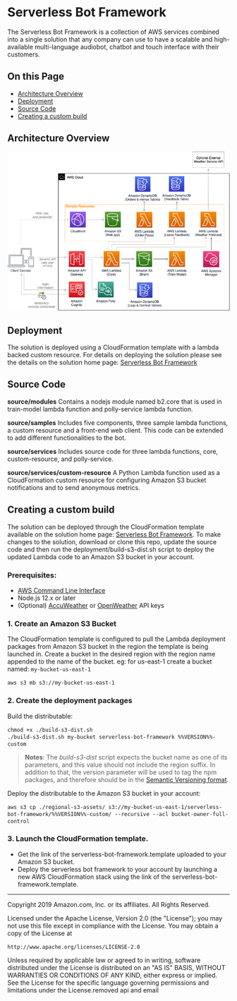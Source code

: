 # Serverless Bot Framework
The Serverless Bot Framework is a collection of AWS services combined into a single solution that any company can use to have a scalable and high-available multi-language audiobot, chatbot and touch interface with their customers.


## On this Page
- [Architecture Overview](#architecture-overview)
- [Deployment](#deployment)
- [Source Code](#source-code)
- [Creating a custom build](#additional-resources)


## Architecture Overview
![Architecture](deployment/architecture.png)

## Deployment
The solution is deployed using a CloudFormation template with a lambda backed custom resource. For details on deploying the solution please see the details on the solution home page: [Serverless Bot Framework](https://aws.amazon.com/solutions/serverless-bot-framework/)

## Source Code

**source/modules**
Contains a nodejs module named b2.core that is used in train-model lambda function and polly-service lambda function.

**source/samples**
Includes five components, three sample lambda functions, a custom resource and a front-end web client. This code can be extended to add different functionalities to the bot.

**source/services**
Includes source code for three lambda functions, core, custom-resource, and polly-service.

**source/services/custom-resource**
A Python Lambda function used as a CloudFormation custom resource for configuring Amazon S3 bucket notifications and to send anonymous metrics.


## Creating a custom build
The solution can be deployed through the CloudFormation template available on the solution home page: [Serverless Bot Framework](https://aws.amazon.com/solutions/implementations/serverless-bot-framework/).
To make changes to the solution, download or clone this repo, update the source code and then run the deployment/build-s3-dist.sh script to deploy the updated Lambda code to an Amazon S3 bucket in your account.

### Prerequisites:
* [AWS Command Line Interface](https://aws.amazon.com/cli/)
* Node.js 12.x or later
* (Optional) [AccuWeather](https://developer.accuweather.com/) or [OpenWeather](https://openweathermap.org/api) API keys

### 1. Create an Amazon S3 Bucket
The CloudFormation template is configured to pull the Lambda deployment packages from Amazon S3 bucket in the region the template is being launched in. Create a bucket in the desired region with the region name appended to the name of the bucket. eg: for us-east-1 create a bucket named: ```my-bucket-us-east-1```
```
aws s3 mb s3://my-bucket-us-east-1
```

### 2. Create the deployment packages
Build the distributable:
```
chmod +x ./build-s3-dist.sh
./build-s3-dist.sh my-bucket serverless-bot-framework %%VERSION%%-custom
```

> **Notes**: The _build-s3-dist_ script expects the bucket name as one of its parameters, and this value should not include the region suffix. In addition to that, the version parameter will be used to tag the npm packages, and therefore should be in the [Semantic Versioning format](https://semver.org/spec/v2.0.0.html).

Deploy the distributable to the Amazon S3 bucket in your account:
```
aws s3 cp ./regional-s3-assets/ s3://my-bucket-us-east-1/serverless-bot-framework/%%VERSION%%-custom/ --recursive --acl bucket-owner-full-control
```

### 3. Launch the CloudFormation template.
* Get the link of the serverless-bot-framework.template uploaded to your Amazon S3 bucket.
* Deploy the serverless bot framework to your account by launching a new AWS CloudFormation stack using the link of the serverless-bot-framework.template.

***

Copyright 2019 Amazon.com, Inc. or its affiliates. All Rights Reserved.

Licensed under the Apache License, Version 2.0 (the "License");
you may not use this file except in compliance with the License.
You may obtain a copy of the License at

    http://www.apache.org/licenses/LICENSE-2.0

Unless required by applicable law or agreed to in writing, software
distributed under the License is distributed on an "AS IS" BASIS,
WITHOUT WARRANTIES OR CONDITIONS OF ANY KIND, either express or implied.
See the License for the specific language governing permissions and
limitations under the License.removed api and email
